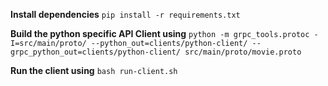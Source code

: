 **Install dependencies**
`pip install -r requirements.txt`

**Build the python specific API Client using**
`python -m grpc_tools.protoc -I=src/main/proto/ --python_out=clients/python-client/ --grpc_python_out=clients/python-client/ src/main/proto/movie.proto`

**Run the client using**
`bash run-client.sh`

